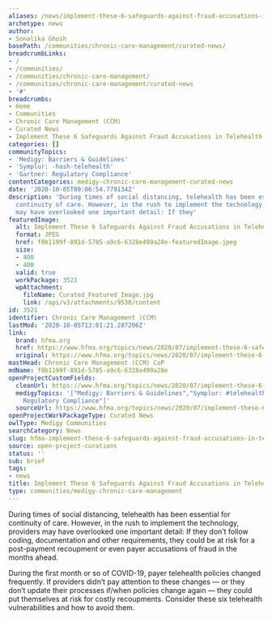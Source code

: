 ```yaml
---
aliases: /news/implement-these-6-safeguards-against-fraud-accusations-in-telehealth
archetype: news
author:
- Sonalika Ghosh
basePath: /communities/chronic-care-management/curated-news/
breadcrumbLinks:
- /
- /communities/
- /communities/chronic-care-management/
- /communities/chronic-care-management/curated-news
- '#'
breadcrumbs:
- Home
- Communities
- Chronic Care Management (CCM)
- Curated News
- Implement These 6 Safeguards Against Fraud Accusations in Telehealth
categories: []
communityTopics:
- 'Medigy: Barriers & Guidelines'
- 'Symplur: -hash-telehealth'
- 'Gartner: Regulatory Compliance'
contentCategories: medigy-chronic-care-management-curated-news
date: '2020-10-05T09:06:54.779134Z'
description: 'During times of social distancing, telehealth has been essential for
  continuity of care. However, in the rush to implement the technology, providers
  may have overlooked one important detail: If they'
featuredImage:
  alt: Implement These 6 Safeguards Against Fraud Accusations in Telehealth
  format: JPEG
  href: f0b1199f-891d-5785-a9c6-6328e499a28e-featuredImage.jpeg
  size:
  - 400
  - 400
  valid: true
  workPackage: 3521
  wpAttachment:
    fileName: Curated_Featured_Image.jpg
    link: /api/v3/attachments/9538/content
id: 3521
identifier: Chronic Care Management (CCM)
lastMod: '2020-10-05T13:01:21.287206Z'
link:
  brand: hfma.org
  href: https://www.hfma.org/topics/news/2020/07/implement-these-6-safeguards-against-fraud-accusations-in-telehe.html
  original: https://www.hfma.org/topics/news/2020/07/implement-these-6-safeguards-against-fraud-accusations-in-telehe.html
mastHead: Chronic Care Management (CCM) CoP
mdName: f0b1199f-891d-5785-a9c6-6328e499a28e
openProjectCustomFields:
  cleanUrl: https://www.hfma.org/topics/news/2020/07/implement-these-6-safeguards-against-fraud-accusations-in-telehe.html
  medigyTopics: '["Medigy: Barriers & Guidelines","Symplur: #telehealth","Gartner:
    Regulatory Compliance"]'
  sourceUrl: https://www.hfma.org/topics/news/2020/07/implement-these-6-safeguards-against-fraud-accusations-in-telehe.html
openProjectWorkPackageType: Curated News
owlType: Medigy Communities
searchCategory: News
slug: hfma-implement-these-6-safeguards-against-fraud-accusations-in-telehealth
source: open-project-curations
status: ''
sub: brief
tags:
- news
title: Implement These 6 Safeguards Against Fraud Accusations in Telehealth
type: communities/medigy-chronic-care-management
---
```


<p>During times of social distancing, telehealth has been essential for continuity of care. However, in the rush to implement the technology, providers may have overlooked one important detail: If they don’t follow coding, documentation and other requirements, they could be at risk for a post-payment recoupment or even payer accusations of fraud in the months ahead.</p><p>During the first month or so of COVID-19, payer telehealth policies changed frequently. If providers didn’t pay attention to these changes — or they don’t update their processes if/when policies change again — they could put themselves at risk for costly recoupments. Consider these six telehealth vulnerabilities and how to avoid them.</p>